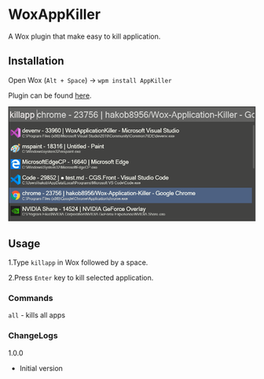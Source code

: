# WoxAppKiller
A Wox plugin that make easy to kill application.
## Installation
Open Wox (`Alt + Space`) -> `wpm install AppKiller`

Plugin can be found [here](http://www.wox.one/plugin/324).

![screenshot: `kill `](preview.png)


## Usage 
1.Type `killapp` in Wox followed by a space.

2.Press `Enter` key to kill selected application.

### Commands
`all` - kills all apps

### ChangeLogs
1.0.0
* Initial version

